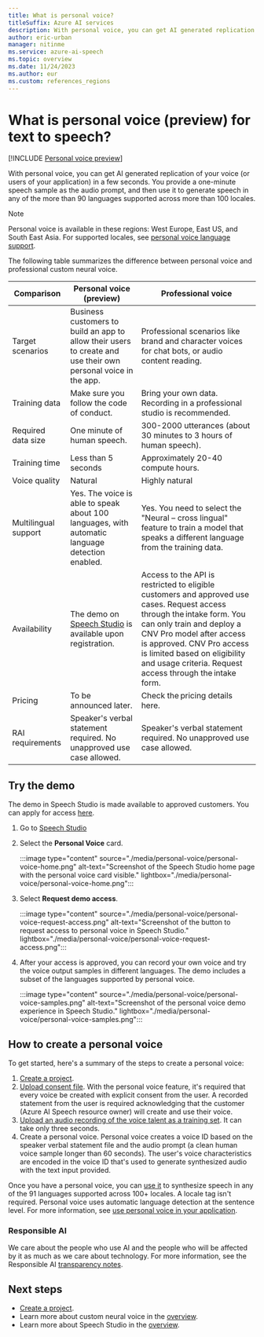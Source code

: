```yaml
---
title: What is personal voice?
titleSuffix: Azure AI services
description: With personal voice, you can get AI generated replication of your voice (or users of your application) in a few seconds.
author: eric-urban
manager: nitinme
ms.service: azure-ai-speech
ms.topic: overview
ms.date: 11/24/2023
ms.author: eur
ms.custom: references_regions
---
```


# What is personal voice (preview) for text to speech? 

[!INCLUDE [Personal voice preview](./includes/previews/preview-personal-voice.md)]

With personal voice, you can get AI generated replication of your voice (or users of your application) in a few seconds. You provide a one-minute speech sample as the audio prompt, and then use it to generate speech in any of the more than 90 languages supported across more than 100 locales.  

> [!NOTE]
> Personal voice is available in these regions: West Europe, East US, and South East Asia. 
> For supported locales, see [personal voice language support](./language-support.md#personal-voice).

The following table summarizes the difference between personal voice and professional custom neural voice.  
 
| Comparison | Personal voice (preview) | Professional voice |
|-------|-------------------------|-----|
| Target scenarios | Business customers to build an app to allow their users to create and use their own personal voice in the app. | Professional scenarios like brand and character voices for chat bots, or audio content reading. |
| Training data | Make sure you follow the code of conduct. | Bring your own data. Recording in a professional studio is recommended. |
| Required data size | One minute of human speech. | 300-2000 utterances (about 30 minutes to 3 hours of human speech). |
| Training time | Less than 5 seconds | Approximately 20-40 compute hours. |
| Voice quality | Natural | Highly natural |
| Multilingual support | Yes. The voice is able to speak about 100 languages, with automatic language detection enabled. | Yes. You need to select the "Neural – cross lingual" feature to train a model that speaks a different language from the training data. |
| Availability | The demo on [Speech Studio](https://aka.ms/speechstudio/) is available upon registration. | Access to the API is restricted to eligible customers and approved use cases. Request access through the intake form. You can only train and deploy a CNV Pro model after access is approved. CNV Pro access is limited based on eligibility and usage criteria. Request access through the intake form. |
| Pricing | To be announced later. | Check the pricing details here. |
| RAI requirements | Speaker's verbal statement required. No unapproved use case allowed. | Speaker's verbal statement required. No unapproved use case allowed. |

## Try the demo

The demo in Speech Studio is made available to approved customers. You can apply for access [here](https://aka.ms/customneural).

1. Go to [Speech Studio](https://aka.ms/speechstudio/)
1. Select the **Personal Voice** card.

    :::image type="content" source="./media/personal-voice/personal-voice-home.png" alt-text="Screenshot of the Speech Studio home page with the personal voice card visible." lightbox="./media/personal-voice/personal-voice-home.png":::

1. Select **Request demo access**.

    :::image type="content" source="./media/personal-voice/personal-voice-request-access.png" alt-text="Screenshot of the button to request access to personal voice in Speech Studio." lightbox="./media/personal-voice/personal-voice-request-access.png":::

1. After your access is approved, you can record your own voice and try the voice output samples in different languages. The demo includes a subset of the languages supported by personal voice.

    :::image type="content" source="./media/personal-voice/personal-voice-samples.png" alt-text="Screenshot of the personal voice demo experience in Speech Studio." lightbox="./media/personal-voice/personal-voice-samples.png":::


## How to create a personal voice

To get started, here's a summary of the steps to create a personal voice:
1. [Create a project](./personal-voice-create-project.md). 
1. [Upload consent file](./personal-voice-create-consent.md). With the personal voice feature, it's required that every voice be created with explicit consent from the user. A recorded statement from the user is required acknowledging that the customer (Azure AI Speech resource owner) will create and use their voice.
1. [Upload an audio recording of the voice talent as a training set](./personal-voice-create-training-set.md). It can take only three seconds. 
1. Create a personal voice. Personal voice creates a voice ID based on the speaker verbal statement file and the audio prompt (a clean human voice sample longer than 60 seconds). The user's voice characteristics are encoded in the voice ID that's used to generate synthesized audio with the text input provided.

Once you have a personal voice, you can [use it](./personal-voice-how-to-use.md) to synthesize speech in any of the 91 languages supported across 100+ locales. A locale tag isn't required. Personal voice uses automatic language detection at the sentence level. For more information, see [use personal voice in your application](./personal-voice-how-to-use.md).

### Responsible AI 

We care about the people who use AI and the people who will be affected by it as much as we care about technology. For more information, see the Responsible AI [transparency notes](/legal/cognitive-services/speech-service/text-to-speech/transparency-note?context=/azure/ai-services/speech-service/context/context).


## Next steps

- [Create a project](./personal-voice-create-project.md). 
- Learn more about custom neural voice in the [overview](custom-neural-voice.md).
- Learn more about Speech Studio in the [overview](speech-studio-overview.md).
